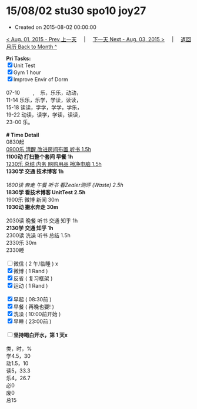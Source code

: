 # 15/08/02 stu30 spo10 joy27

- Created on 2015-08-02 00:00:00

[< Aug. 01, 2015 - Prev 上一天](/_archived/lifelogs/2015/08/d01.md) &nbsp; &nbsp; | &nbsp; &nbsp; [下一天 Next - Aug. 03, 2015 >](/_archived/lifelogs/2015/08/d03.md) &nbsp; &nbsp; |  &nbsp; &nbsp; [返回月历 Back to Month ^](/_archived/lifelogs/2015/08/index.md)
<br/><div><strong>Pri Tasks:</strong></div><div><input checked="true" type="checkbox"/>Unit Test</div><div><input checked="true" type="checkbox"/>Gym 1 hour</div><div><input checked="true" type="checkbox"/>Improve Envir of Dorm<br/></div><div><br/></div><div>07-10         ,    乐，乐乐，动动，</div><div>11-14 乐乐，乐学，学读，读读，</div><div>15-18 读读，学学，学学，学乐，</div><div>19-22 动读，读学，学读，读读，</div><div>23-00 乐。</div><div><br/></div><div><b># Time Detail</b></div><div>0830起</div><div><u>0900乐 清醒 改进房间布置 听书 </u><u>1.5h</u></div><div><b>1100动 打扫整个套间 早餐 1h</b></div><div><u>1230乐 总结 内务 网购用品 擦净电脑 1.5h</u></div><div><b>1330学 交通 技术博客 1h</b></div><div><i><br/></i></div><div><i>1600读 奔走 午餐 听书 看Zealer测评 (Waste) 2.5h</i></div><div><b>1830学 看技术博客 UnitTest 2.5h</b></div><div>1900乐 微博 新闻 30m</div><div><b>1930动 搬水奔走 30m</b></div><div><br/></div><div>2030读 晚餐 听书 交通 知乎 1h</div><div><b>2130学 交通 知乎 1h</b></div><div>2300读 洗澡 听书 总结 1.5h</div><div>2330乐 30m</div><div>2330睡</div><div><br/></div><div><input type="checkbox"/>微信 ( 2 午/临睡 ) x</div><div><input checked="true" type="checkbox"/>微博 ( 1 Rand ) </div><div><input checked="true" type="checkbox"/>反省 ( 复习框架 ) </div><div><input checked="true" type="checkbox"/>运动 ( 1 Rand ) </div><div><br/></div><div><input checked="true" type="checkbox"/>早起 ( 08:30前 ) </div><div><input checked="true" type="checkbox"/>早餐 ( 再晚也要! ) </div><div><input checked="true" type="checkbox"/>洗澡 ( 10:00前开始 ) <br/></div><div><input checked="true" type="checkbox"/>早睡 ( 23:00前 ) </div><div><b><br/></b></div><div><b><input type="checkbox"/>坚持喝白开水，第 1 天x</b></div><div><br clear="none"/></div><div>类，时，%<br clear="none"/>学4.5，30<br clear="none"/>动1.5，10<br clear="none"/>读5，33.3<br clear="none"/>乐4，26.7<br clear="none"/>必0<br clear="none"/>废0<br clear="none"/>总15</div>
